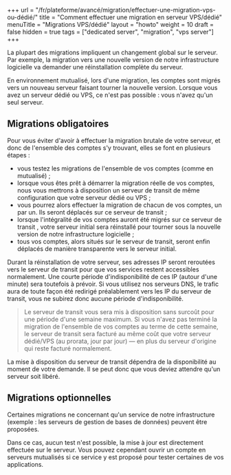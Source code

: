 +++
url = "/fr/plateforme/avancé/migration/effectuer-une-migration-vps-ou-dédié/"
title = "Comment effectuer une migration en serveur VPS/dédié"
menuTitle = "Migrations VPS/dédié"
layout = "howto"
weight = 10
draft = false
hidden = true
tags = ["dedicated server", "migration", "vps server"]
+++

La plupart des migrations impliquent un changement global sur le serveur. Par exemple, la migration vers une nouvelle version de notre infrastructure logicielle va demander une réinstallation complète du serveur.

En environnement mutualisé, lors d'une migration, les comptes sont migrés vers un nouveau serveur faisant tourner la nouvelle version. Lorsque vous avez un serveur dédié ou VPS, ce n'est pas possible : vous n'avez qu'un seul serveur. 

##  Migrations obligatoires

Pour vous éviter d'avoir à effectuer la migration brutale de votre serveur, et donc de l'ensemble des comptes s'y trouvant, elles se font en plusieurs étapes :

- vous testez les migrations de l'ensemble de vos comptes (comme en mutualisé) ;
- lorsque vous êtes prêt à démarrer la migration réelle de vos comptes, nous vous mettrons à disposition un serveur de transit de même configuration que votre serveur dédié ou VPS ;
- vous pourrez alors effectuer la migration de chacun de vos comptes, un par un. Ils seront déplacés sur ce serveur de transit ;
- lorsque l'intégralité de vos comptes auront été migrés sur ce serveur de transit , votre serveur initial sera réinstallé pour tourner sous la nouvelle version de notre infrastructure logicielle ;
- tous vos comptes, alors situés sur le serveur de transit, seront enfin déplacés de manière transparente vers le serveur initial.

Durant la réinstallation de votre serveur, ses adresses IP seront reroutées vers le serveur de transit pour que vos services restent accessibles normalement. Une courte période d'indisponibilité de ces IP (autour d'une minute) sera toutefois à prévoir. Si vous utilisez nos serveurs DNS, le trafic aura de toute façon été redirigé préalablement vers les IP du serveur de transit, vous ne subirez donc aucune période d'indisponibilité.

> Le serveur de transit vous sera mis à disposition sans surcoût pour une période d'une semaine maximum. Si vous n'avez pas terminé la migration de l'ensemble de vos comptes au terme de cette semaine, le serveur de transit sera facturé au même coût que votre serveur dédié/VPS (au prorata, jour par jour) — en plus du serveur d'origine qui reste facturé normalement.


La mise à disposition du serveur de transit dépendra de la disponibilité au moment de votre demande. Il se peut donc que vous deviez attendre qu'un serveur soit libéré.


## Migrations optionnelles

Certaines migrations ne concernant qu'un service de notre infrastructure (exemple : les serveurs de gestion de bases de données) peuvent être proposées.

Dans ce cas, aucun test n'est possible, la mise à jour est directement effectuée sur le serveur. Vous pouvez cependant ouvrir un compte en serveurs mutualisés si ce service y est proposé pour tester certaines de vos applications.
